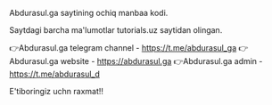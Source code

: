 Abdurasul.ga saytining ochiq manbaa kodi.

Saytdagi barcha ma'lumotlar tutorials.uz saytidan olingan.

👉Abdurasul.ga telegram channel - https://t.me/abdurasul_ga
👉Abdurasul.ga website - https://abdurasul.ga
👉Abdurasul.ga admin - https://t.me/abdurasul_d

E'tiboringiz uchn raxmat!!
